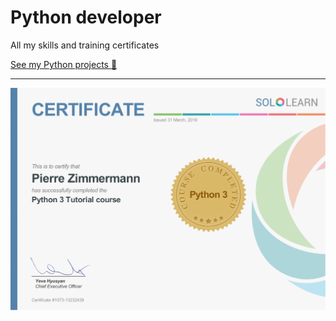 # Python developer
All my skills and training certificates 

[See my Python projects :blue_book:](https://github.com/pzim-devdata/DATA-developer)


------------------------------------------------


![](https://github.com/pzim-devdata/Skills-and-training-certificates/blob/master/Python%20developer/Python%20Sololearn.png)
